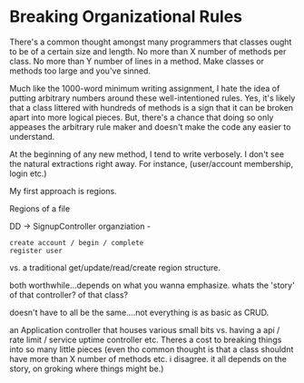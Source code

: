 # Breaking Organizational Rules

There's a common thought amongst many programmers that classes ought to be of a certain size and length. No more than X number of methods per class. No more than Y number of lines in a method. Make classes or methods too large and you've sinned.

Much like the 1000-word minimum writing assignment, I hate the idea of putting arbitrary numbers around these well-intentioned rules. Yes, it's likely that a class littered with hundreds of methods is a sign that it can be broken apart into more logical pieces. But, there's a chance that doing so only appeases the arbitrary rule maker and doesn't make the code any easier to understand.

At the beginning of any new method, I tend to write verbosely. I don't see the natural extractions right away. For instance, (user/account membership, login etc.)

My first approach is regions.
















Regions of a file

DD -> SignupController organziation - 

	create account / begin / complete 
	register user

vs. a traditional get/update/read/create region structure.

both worthwhile...depends on what you wanna emphasize. whats the 'story' of that controller? of that class?

doesn't have to all be the same....not everything is as basic as CRUD.

an Application controller that houses various small bits vs. having a 
api / rate limit / service uptime controller etc. Theres a cost to breaking things into so many little pieces (even tho common thought is that a class shouldnt have more than X number of methods etc. i disagree. it all depends on the story, on groking where things might be.)
